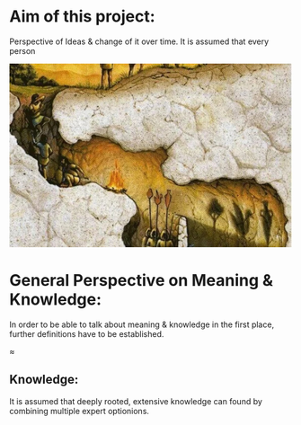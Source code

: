 # Aim of this project: 

Perspective of Ideas & change of it over time. It is assumed that every person



![Platons Cave](markdown_resources/platon_hoehle.jpg)


# General Perspective on Meaning & Knowledge:

In order to be able to talk about meaning & knowledge in the first place, further definitions have to be established. 

≈
## Knowledge:
It is assumed that deeply rooted, extensive knowledge can found by combining multiple expert optionions.



